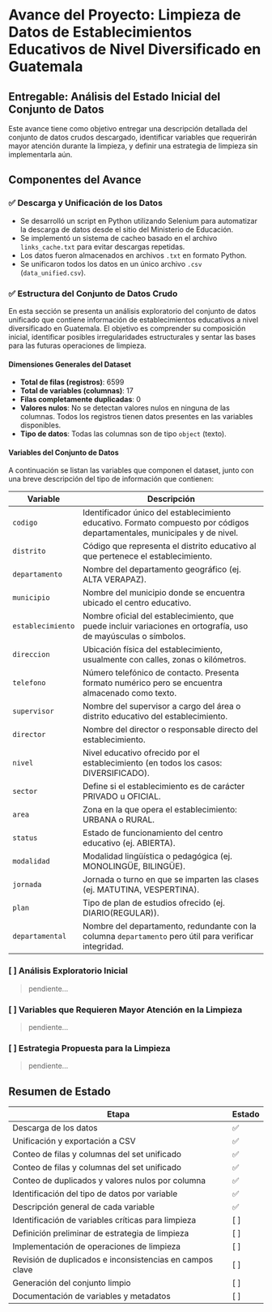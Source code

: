 # Avance del Proyecto: Limpieza de Datos de Establecimientos Educativos de Nivel Diversificado en Guatemala

## Entregable: Análisis del Estado Inicial del Conjunto de Datos

Este avance tiene como objetivo entregar una descripción detallada del conjunto de datos crudos descargado, identificar variables que requerirán mayor atención durante la limpieza, y definir una estrategia de limpieza sin implementarla aún.

## Componentes del Avance

### ✅ Descarga y Unificación de los Datos

- Se desarrolló un script en Python utilizando Selenium para automatizar la descarga de datos desde el sitio del Ministerio de Educación.
- Se implementó un sistema de cacheo basado en el archivo `links_cache.txt` para evitar descargas repetidas.
- Los datos fueron almacenados en archivos `.txt` en formato Python.
- Se unificaron todos los datos en un único archivo `.csv` (`data_unified.csv`).

### ✅ Estructura del Conjunto de Datos Crudo

En esta sección se presenta un análisis exploratorio del conjunto de datos unificado que contiene información de establecimientos educativos a nivel diversificado en Guatemala. El objetivo es comprender su composición inicial, identificar posibles irregularidades estructurales y sentar las bases para las futuras operaciones de limpieza.

#### Dimensiones Generales del Dataset

- **Total de filas (registros)**: 6599
- **Total de variables (columnas)**: 17
- **Filas completamente duplicadas**: 0
- **Valores nulos**: No se detectan valores nulos en ninguna de las columnas. Todos los registros tienen datos presentes en las variables disponibles.
- **Tipo de datos**: Todas las columnas son de tipo `object` (texto).

#### Variables del Conjunto de Datos

A continuación se listan las variables que componen el dataset, junto con una breve descripción del tipo de información que contienen:

| Variable        | Descripción                                                                                      |
|----------------|--------------------------------------------------------------------------------------------------|
| `codigo`       | Identificador único del establecimiento educativo. Formato compuesto por códigos departamentales, municipales y de nivel. |
| `distrito`     | Código que representa el distrito educativo al que pertenece el establecimiento.                 |
| `departamento` | Nombre del departamento geográfico (ej. ALTA VERAPAZ).                                           |
| `municipio`    | Nombre del municipio donde se encuentra ubicado el centro educativo.                             |
| `establecimiento` | Nombre oficial del establecimiento, que puede incluir variaciones en ortografía, uso de mayúsculas o símbolos. |
| `direccion`    | Ubicación física del establecimiento, usualmente con calles, zonas o kilómetros.                |
| `telefono`     | Número telefónico de contacto. Presenta formato numérico pero se encuentra almacenado como texto.|
| `supervisor`   | Nombre del supervisor a cargo del área o distrito educativo del establecimiento.                 |
| `director`     | Nombre del director o responsable directo del establecimiento.                                   |
| `nivel`        | Nivel educativo ofrecido por el establecimiento (en todos los casos: DIVERSIFICADO).             |
| `sector`       | Define si el establecimiento es de carácter PRIVADO u OFICIAL.                                   |
| `area`         | Zona en la que opera el establecimiento: URBANA o RURAL.                                         |
| `status`       | Estado de funcionamiento del centro educativo (ej. ABIERTA).                                     |
| `modalidad`    | Modalidad lingüística o pedagógica (ej. MONOLINGÜE, BILINGÜE).                                   |
| `jornada`      | Jornada o turno en que se imparten las clases (ej. MATUTINA, VESPERTINA).                        |
| `plan`         | Tipo de plan de estudios ofrecido (ej. DIARIO(REGULAR)).                                         |
| `departamental`| Nombre del departamento, redundante con la columna `departamento` pero útil para verificar integridad. |

### [ ] Análisis Exploratorio Inicial

> pendiente...

### [ ] Variables que Requieren Mayor Atención en la Limpieza

> pendiente...

### [ ] Estrategia Propuesta para la Limpieza

> pendiente...

## Resumen de Estado

| Etapa                                                         | Estado   |
|---------------------------------------------------------------|----------|
| Descarga de los datos                                         | ✅      |
| Unificación y exportación a CSV                               | ✅      |
| Conteo de filas y columnas del set unificado                  | ✅      |
| Conteo de filas y columnas del set unificado                  | ✅ |
| Conteo de duplicados y valores nulos por columna              | ✅ |
| Identificación del tipo de datos por variable                 | ✅ |
| Descripción general de cada variable                          | ✅ |
| Identificación de variables críticas para limpieza            | [ ]      |
| Definición preliminar de estrategia de limpieza               | [ ]      |
| Implementación de operaciones de limpieza                     | [ ]      |
| Revisión de duplicados e inconsistencias en campos clave      | [ ]      |
| Generación del conjunto limpio                                | [ ]      |
| Documentación de variables y metadatos                        | [ ]      |

